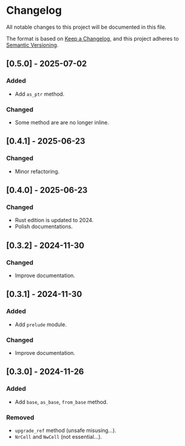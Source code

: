 # Changelog

All notable changes to this project will be documented in this file.

The format is based on [Keep a Changelog](https://keepachangelog.com/en/1.1.0/),
and this project adheres to [Semantic Versioning](https://semver.org/spec/v2.0.0.html).

## [0.5.0] - 2025-07-02

### Added
- Add `as_ptr` method.

### Changed
- Some method are are no longer inline.

## [0.4.1] - 2025-06-23

### Changed
- Minor refactoring.

## [0.4.0] - 2025-06-23

### Changed
- Rust edition is updated to 2024.
- Polish documentations.

## [0.3.2] - 2024-11-30

### Changed
- Improve documentation.

## [0.3.1] - 2024-11-30

### Added
- Add `prelude` module.

### Changed
- Improve documentation.

## [0.3.0] - 2024-11-26

### Added
- Add `base`, `as_base`, `from_base` method.

### Removed
- `upgrade_ref` method (unsafe misusing...).
- `NrCell` and `NwCell` (not essential...).
